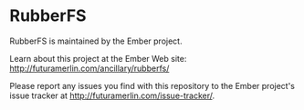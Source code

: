 # RubberFS

RubberFS is maintained by the Ember project.

Learn about this project at the Ember Web site: http://futuramerlin.com/ancillary/rubberfs/

Please report any issues you find with this repository to the Ember project's issue tracker at http://futuramerlin.com/issue-tracker/.
